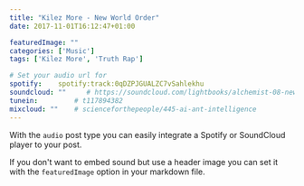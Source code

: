 ```yaml
---
title: "Kilez More - New World Order"
date: 2017-11-01T16:12:47+01:00

featuredImage: ""
categories: ['Music']
tags: ['Kilez More', 'Truth Rap']

# Set your audio url for
spotify:    spotify:track:0qDZPJGUALZC7vSahlekhu
soundcloud: ""     # https://soundcloud.com/lightbooks/alchemist-08-new-world-order-snip
tunein:         # t117894382
mixcloud: ""    # scienceforthepeople/445-ai-ant-intelligence
---
```

With the `audio` post type you can easily integrate a Spotify or SoundCloud player to your post.

If you don't want to embed sound but use a header image you can set it with the `featuredImage` option in your markdown file.
